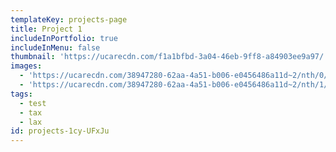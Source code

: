 ```yaml
---
templateKey: projects-page
title: Project 1
includeInPortfolio: true
includeInMenu: false
thumbnail: 'https://ucarecdn.com/f1a1bfbd-3a04-46eb-9ff8-a84903ee9a97/'
images:
  - 'https://ucarecdn.com/38947280-62aa-4a51-b006-e0456486a11d~2/nth/0/'
  - 'https://ucarecdn.com/38947280-62aa-4a51-b006-e0456486a11d~2/nth/1/'
tags:
  - test
  - tax
  - lax
id: projects-1cy-UFxJu
---
```


